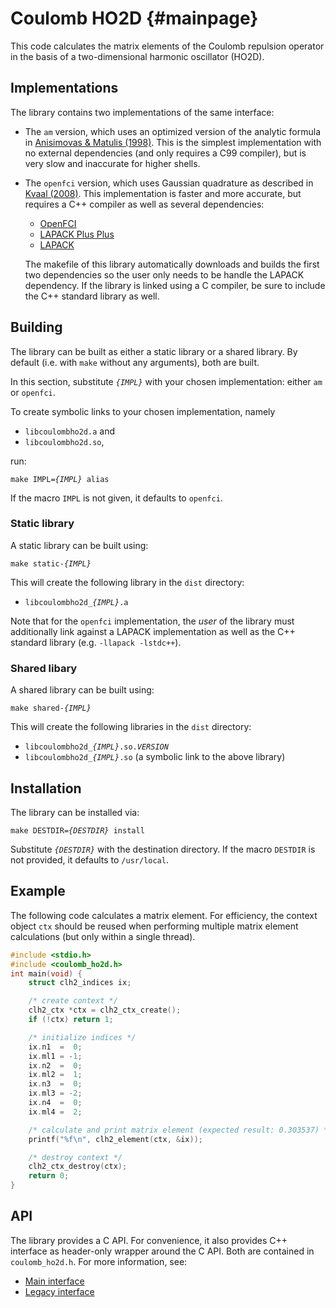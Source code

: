 # Coulomb HO2D {#mainpage}

This code calculates the matrix elements of the Coulomb repulsion operator in
the basis of a two-dimensional harmonic oscillator (HO2D).

## Implementations

The library contains two implementations of the same interface:

  - The `am` version, which uses an optimized version of the analytic formula
    in [Anisimovas & Matulis (1998)][1].  This is the simplest implementation
    with no external dependencies (and only requires a C99 compiler), but is
    very slow and inaccurate for higher shells.

  - The `openfci` version, which uses Gaussian quadrature as described in
    [Kvaal (2008)][1].  This implementation is faster and more accurate, but
    requires a C++ compiler as well as several dependencies:

      - [OpenFCI][3]
      - [LAPACK Plus Plus][4]
      - [LAPACK][5]

    The makefile of this library automatically downloads and builds the first
    two dependencies so the user only needs to be handle the LAPACK
    dependency.  If the library is linked using a C compiler, be sure to
    include the C++ standard library as well.

## Building

The library can be built as either a static library or a shared library.  By
default (i.e. with `make` without any arguments), both are built.

In this section, substitute <code><var>{IMPL}</var></code> with your chosen
implementation: either `am` or `openfci`.

To create symbolic links to your chosen implementation, namely

  - `libcoulombho2d.a` and
  - `libcoulombho2d.so`,

run:

<pre><code>make IMPL=<var>{IMPL}</var> alias</code></pre>

If the macro <code>IMPL</code> is not given, it defaults to `openfci`.

### Static library

A static library can be built using:

<pre><code>make static-<var>{IMPL}</var></code></pre>

This will create the following library in the `dist` directory:

  - <code>libcoulombho2d_<var>{IMPL}</var>.a</code>

Note that for the `openfci` implementation, the *user* of the library must
additionally link against a LAPACK implementation as well as the C++ standard
library (e.g. `-llapack -lstdc++`).

### Shared libary

A shared library can be built using:

<pre><code>make shared-<var>{IMPL}</var></code></pre>

This will create the following libraries in the `dist` directory:

  - <code>libcoulombho2d_<var>{IMPL}</var>.so.<var>VERSION</var></code>
  - <code>libcoulombho2d_<var>{IMPL}</var>.so</code> (a symbolic link to the
    above library)

## Installation

The library can be installed via:

<pre><code>make DESTDIR=<var>{DESTDIR}</var> install</code></pre>

Substitute <code><var>{DESTDIR}</var></code> with the destination directory.
If the macro `DESTDIR` is not provided, it defaults to `/usr/local`.

## Example

The following code calculates a matrix element.  For efficiency, the context
object `ctx` should be reused when performing multiple matrix element
calculations (but only within a single thread).

~~~c
#include <stdio.h>
#include <coulomb_ho2d.h>
int main(void) {
    struct clh2_indices ix;

    /* create context */
    clh2_ctx *ctx = clh2_ctx_create();
    if (!ctx) return 1;

    /* initialize indices */
    ix.n1  =  0;
    ix.ml1 = -1;
    ix.n2  =  0;
    ix.ml2 =  1;
    ix.n3  =  0;
    ix.ml3 = -2;
    ix.n4  =  0;
    ix.ml4 =  2;

    /* calculate and print matrix element (expected result: 0.303537) */
    printf("%f\n", clh2_element(ctx, &ix));

    /* destroy context */
    clh2_ctx_destroy(ctx);
    return 0;
}
~~~

## API

The library provides a C API.  For convenience, it also provides C++ interface
as header-only wrapper around the C API.  Both are contained in
`coulomb_ho2d.h`.  For more information, see:

  - [Main interface](group__main.html)
  - [Legacy interface](group__compat.html)

[1]: http://dx.doi.org/10.1088/0953-8984/10/3/013
[2]: http://arxiv.org/abs/0810.2644
[3]: http://folk.uio.no/simenkva/openfci.shtml
[4]: http://sourceforge.net/projects/lpp
[5]: http://netlib.org/lapack
